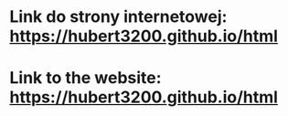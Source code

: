 # Link do strony internetowej: https://hubert3200.github.io/html
# Link to the website: https://hubert3200.github.io/html
